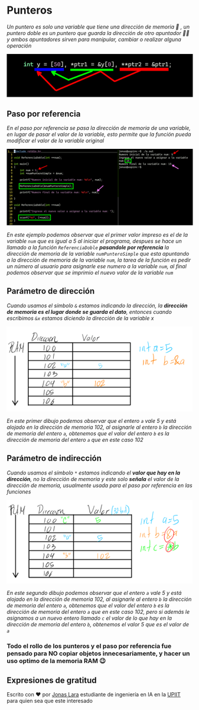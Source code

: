 # Punteros

_Un puntero es solo una variable que tiene una dirección de memoria 🎈 , un puntero doble es un puntero que guarda la dirección de otro apuntador 🎈🎈 y ambos apuntadores sirven para manipular, cambiar o realizar alguna operación_

![P](/00.-Sources/Images/Ptr.png)

## Paso por referencia

_En el paso por referencia se pasa la dirección de memoria de una variable, en lugar de pasar el valor de la variable, esto permite que la función pueda modificar el valor de la variable original_

![PR](/00.-Sources/Images/PR.png)

_En este ejemplo podemos observar que el primer valor impreso es el de la variable `num` que es igual a 5 al iniciar el programa, despues se hace un llamado a la función `ReferenciaDoble` **pasandole por referencia** la dirección de memoria de la variable `numPunteroSimple` que esta apuntando a la dirección de memoria de la variable `num`, la tarea de la función es pedir un número al usuario para asignarle ese numero a la variable `num`, al final podemos observar que se imprimio el nuevo valor de la variable `num`_

## Parámetro de dirección

_Cuando usamos el símbolo `&` estamos indicando la dirección, la **dirección de memoria es el lugar donde se guarda el dato**, entonces cuando escribimos `&x` estamos diciendo la dirección de la variable x_

![PD](/00.-Sources/Images/PD.png)

_En este primer dibujo podemos observar que el entero `a` vale 5 y está alojado en la dirección de memoria 102, al asignarle al entero `b` la dirección de memoria del entero `a`, obtenemos que el valor del entero `b` es la dirección de memoria del entero `a` que en este caso 102_

## Parámetro de indirección

_Cuando usamos el símbolo `*` estamos indicando el **valor que hay en la dirección**, no la dirección de memoria y este solo **señala** el valor de la dirección de memoria, usualmente usada para el paso por referencia en las funciones_

![PI](/00.-Sources/Images/PI1.png)

_En este segundo dibujo podemos observar que el entero `a` vale 5 y está alojado en la dirección de memoria 102, al asignarle al entero `b` la dirección de memoria del entero `a`, obtenemos que el valor del entero `b` es la dirección de memoria del entero `a`  que en este caso 102, pero si además le asignamos a un nuevo entero llamado `c` el valor de lo que hay en la dirección de memoria del entero `b`, obtenemos el valor 5 que es el valor de `a`_

### Todo el rollo de los punteros y el paso por referencia fue pensado para NO copiar objetos innecesariamente, y hacer un uso optimo de la memoria RAM 😉


## Expresiones de gratitud

Escrito con ❤️ por [Jonas Lara](https://www.linkedin.com/in/jonas1ara/) estudiante de ingeniería en IA en la [UPIIT](https://www.upiit.ipn.mx/) para quien sea que este interesado
